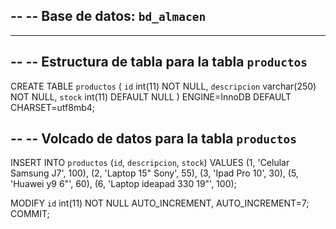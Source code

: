 
--
-- Base de datos: `bd_almacen`
--

-- --------------------------------------------------------

--
-- Estructura de tabla para la tabla `productos`
--

CREATE TABLE `productos` (
  `id` int(11) NOT NULL,
  `descripcion` varchar(250) NOT NULL,
  `stock` int(11) DEFAULT NULL
) ENGINE=InnoDB DEFAULT CHARSET=utf8mb4;

--
-- Volcado de datos para la tabla `productos`
--

INSERT INTO `productos` (`id`, `descripcion`, `stock`) VALUES
(1, 'Celular Samsung J7', 100),
(2, 'Laptop 15\" Sony', 55),
(3, 'Ipad Pro 10', 30),
(5, 'Huawei y9 6\"', 60),
(6, 'Laptop ideapad 330 19\"', 100);

  MODIFY `id` int(11) NOT NULL AUTO_INCREMENT, AUTO_INCREMENT=7;
COMMIT;
